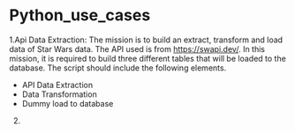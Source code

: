 # Python_use_cases

1.Api Data Extraction:
The mission is to build an extract, transform and load data of Star Wars data. The API used is from
https://swapi.dev/. In this mission, it is required to build three different tables that will be
loaded to the database. The script should include the following elements.
- API Data Extraction
- Data Transformation
- Dummy load to database 

2.
